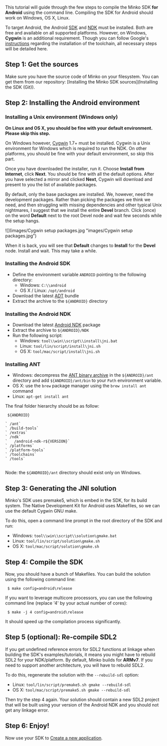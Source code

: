 This tutorial will guide through the few steps to compile the Minko SDK **for Android** using the command line. Compiling the SDK for Android should work on Windows, OS X, Linux.

To target Android, the Android [SDK](http://developer.android.com/sdk/index.html) and [NDK](https://developer.android.com/tools/sdk/ndk/index.html) must be installed. Both are free and available on all supported platforms. However, on Windows, **Cygwin** is an additional requirement. Though you can follow Google's [instructions](http://www.kandroid.org/ndk/docs/STANDALONE-TOOLCHAIN.html) regarding the installation of the toolchain, all necessary steps will be detailed here.

Step 1: Get the sources
-----------------------

Make sure you have the source code of Minko on your filesystem. You can get them from our repository: [Installing the Minko SDK sources](Installing the SDK (Git)).

Step 2: Installing the Android environment
------------------------------------------

### Installing a Unix environment (Windows only)

**On Linux and OS X, you should be fine with your default environment. Please skip this step.**

On Windows however, [Cygwin](http://cygwin.com/) 1.7+ must be installed. Cygwin is a Unix environment for Windows which is required to run the NDK. On other platforms, you should be fine with your default environment, so skip this part.

Once you have downloaded the installer, run it. Choose **Install from Internet**, click **Next**. You should be fine with all the default options. After you have selected a mirror and clicked **Next**, Cygwin will download and present to you the list of available packages.

By default, only the base packages are installed. We, however, need the development packages. Rather than picking the packages we think we need, and then struggling with missing dependencies and other typical Unix nightmares, I suggest that we install the entire **Devel** branch. Click (once) on the word **Default** next to the root Devel node and wait few seconds while the setup hangs.

![](images/Cygwin setup packages.jpg "images/Cygwin setup packages.jpg")

When it is back, you will see that **Default** changes to **Install** for the **Devel** node. Install and wait. This may take a while.

### Installing the Android SDK

-   Define the environment variable `ANDROID` pointing to the following directory:
    -   Windows: `C:\\android`
    -   OS X / Linux: `/opt/android`
-   Download the latest [ADT](http://developer.android.com/sdk/index.html) bundle
-   Extract the archive to the `${ANDROID}` directory

### Installing the Android NDK

-   Download the latest [Android NDK](https://developer.android.com/tools/sdk/ndk/index.html) package
-   Extract the archive to `${ANDROID}/NDK`
-   Run the following script:
    -   Windows: `tool\\win\\script\\install\jni.bat`
    -   Linux: `tool/lin/script/install\jni.sh`
    -   OS X: `tool/mac/script/install\jni.sh`

### Installing ANT

-   Windows: decompress the [ANT binary archive](https://www.apache.org/dist/ant/binaries/) in the `${ANDROID}/ant` directory and add `${ANDROID}/ant/bin` to your `Path` environment variable.
-   OS X: use the `brew` package manager using the `brew install ant` command
-   Linux: `apt-get install ant`

The final folder hierarchy should be as follow:


```
 ${ANDROID}

` /ant`
` /build-tools`
` /extras`
` /ndk`
`   /android-ndk-r${VERSION}`
` /platforms`
` /platform-tools`
` /toolchains`
` /tools`


```


Node: the `${ANDROID}/ant` directory should exist only on Windows.

Step 3: Generating the JNI solution
-----------------------------------

Minko's SDK uses premake5, which is embed in the SDK, for its build system. The Native Development Kit for Android uses Makefiles, so we can use the default Cygwin GNU make.

To do this, open a command line prompt in the root directory of the SDK and run:

-   Windows: `tool\\win\\script\\solution\gmake.bat`
-   Linux: `tool/lin/script/solution\gmake.sh`
-   OS X: `tool/mac/script/solution\gmake.sh`

Step 4: Compile the SDK
-----------------------

Now, you should have a bunch of Makefiles. You can build the solution using the following command line:


```
 $ make config=android\release 
```


If you want to leverage multicore processors, you can use the following command line (replace '4' by your actual number of cores):


```
 $ make -j 4 config=android\release 
```


It should speed up the compilation process significantly.

Step 5 (optional): Re-compile SDL2
----------------------------------

If you get undefined reference errors for SDL2 functions at linkage when building the SDK's examples/tutorials, it means you might have to rebuild SDL2 for your NDK/platform. By default, Minko builds for **ARMv7**. If you need to support another architecture, you will have to rebuild SDL2.

To do this, regenerate the solution with the `--rebuild-sdl` option:

-   Linux: `tool/lin/script/premake5.sh gmake --rebuild-sdl`
-   OS X: `tool/mac/script/premake5.sh gmake --rebuild-sdl`

Then try the step 4 again. Your solution should contain a new SDL2 project that will be built using your version of the Android NDK and you should not get any linkage error.

Step 6: Enjoy!
--------------

Now use your SDK to [Create a new application](Create_a_new_application.md).

